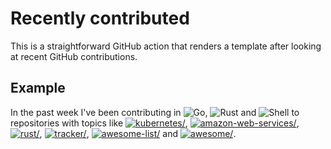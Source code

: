 # Recently contributed

This is a straightforward GitHub action that renders a template after looking at
recent GitHub contributions.

## Example

In the past week I've been contributing in ![Go](https://img.shields.io/static/v1?label=&message=Go&color=%2300ADD8), ![Rust](https://img.shields.io/static/v1?label=&message=Rust&color=%23dea584) and ![Shell](https://img.shields.io/static/v1?label=&message=Shell&color=%2389e051) to repositories with topics like <a href="https://github.com/topics/kubernetes"><img src="https://img.shields.io/static/v1?label=&message=kubernetes&color=blue" alt=kubernetes/></a>, <a href="https://github.com/topics/amazon-web-services"><img src="https://img.shields.io/static/v1?label=&message=amazon-web-services&color=blue" alt=amazon-web-services/></a>, <a href="https://github.com/topics/rust"><img src="https://img.shields.io/static/v1?label=&message=rust&color=blue" alt=rust/></a>, <a href="https://github.com/topics/tracker"><img src="https://img.shields.io/static/v1?label=&message=tracker&color=blue" alt=tracker/></a>, <a href="https://github.com/topics/awesome-list"><img src="https://img.shields.io/static/v1?label=&message=awesome-list&color=blue" alt=awesome-list/></a> and <a href="https://github.com/topics/awesome"><img src="https://img.shields.io/static/v1?label=&message=awesome&color=blue" alt=awesome/></a>.

